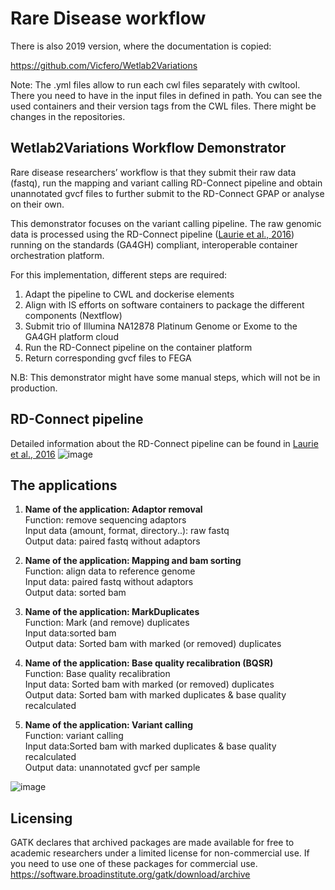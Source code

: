 # Rare Disease workflow
There is also 2019 version, where the documentation is copied:

 https://github.com/Vicfero/Wetlab2Variations
 
Note: The .yml files allow to run each cwl files separately with cwltool. 
There you need to have in the input files in defined in path.
You can see the used containers and their version tags from the CWL files. There might be changes in the repositories.
 
## Wetlab2Variations Workflow Demonstrator

Rare disease researchers’ workflow is that they submit their raw data (fastq), run the mapping and variant calling RD-Connect pipeline and obtain unannotated gvcf files to further submit to the RD-Connect GPAP or analyse on their own.

This demonstrator focuses on the variant calling pipeline. The raw genomic data is processed using the RD-Connect pipeline ([Laurie et al., 2016](https://www.ncbi.nlm.nih.gov/pubmed/27604516)) running on the standards (GA4GH) compliant, interoperable container orchestration platform.

For this implementation, different steps are required:

1. Adapt the pipeline to CWL and dockerise elements 
2. Align with IS efforts on software containers to package the different components (Nextflow) 
3. Submit trio of Illumina NA12878 Platinum Genome or Exome to the GA4GH platform cloud  
4. Run the RD-Connect pipeline on the container platform
5. Return corresponding gvcf files to FEGA


N.B: This demonstrator might have some manual steps, which will not be in production. 

## RD-Connect pipeline

Detailed information about the RD-Connect pipeline can be found in [Laurie et al., 2016](https://www.ncbi.nlm.nih.gov/pubmed/?term=27604516)
![image](https://drive.google.com/uc?export=view&id=1XMTo6eRg0xtHliLTZgkyoR_yjS81bXOE)

## The applications

1. **Name of the application: Adaptor removal**  
Function: remove sequencing adaptors   
Input data (amount, format, directory..): raw fastq  
Output data: paired fastq without adaptors  

2. **Name of the application: Mapping and bam sorting**  
Function: align data to reference genome  
Input data: paired fastq without adaptors  
Output data: sorted bam  

3. **Name of the application: MarkDuplicates**  
Function: Mark (and remove) duplicates  
Input data:sorted bam  
Output data: Sorted bam with marked (or removed) duplicates  

4. **Name of the application: Base quality recalibration (BQSR)**  
Function: Base quality recalibration  
Input data: Sorted bam with marked (or removed) duplicates  
Output data: Sorted bam with marked duplicates & base quality recalculated  

5. **Name of the application: Variant calling**  
Function: variant calling  
Input data:Sorted bam with marked duplicates & base quality recalculated  
Output data: unannotated gvcf per sample  
 
![image](https://drive.google.com/uc?export=view&id=1lrcy-TIwf5emBEQqa4TdWiO0fjJszPHR)

## Licensing

GATK declares that archived packages are made available for free to academic researchers under a limited license for non-commercial use. If you need to use one of these packages for commercial use. https://software.broadinstitute.org/gatk/download/archive 
